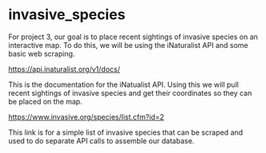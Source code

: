 # invasive_species

For project 3, our goal is to place recent sightings of invasive species on an interactive map. To do this, we will be using the iNaturalist API and some basic web scraping. 

https://api.inaturalist.org/v1/docs/

This is the documentation for the iNatualist API. Using this we will pull recent sightings of invasive species and get their coordinates so they can be placed on the map. 

https://www.invasive.org/species/list.cfm?id=2

This link is for a simple list of invasive species that can be scraped and used to do separate API calls to assemble our database. 
